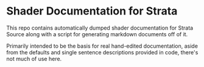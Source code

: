 # Shader Documentation for Strata

This repo contains automatically dumped shader documentation for Strata Source along with a script for generating markdown documents off of it.

Primarily intended to be the basis for real hand-edited documentation, aside from the defaults and single sentence descriptions provided in code, there's not much of use here.
